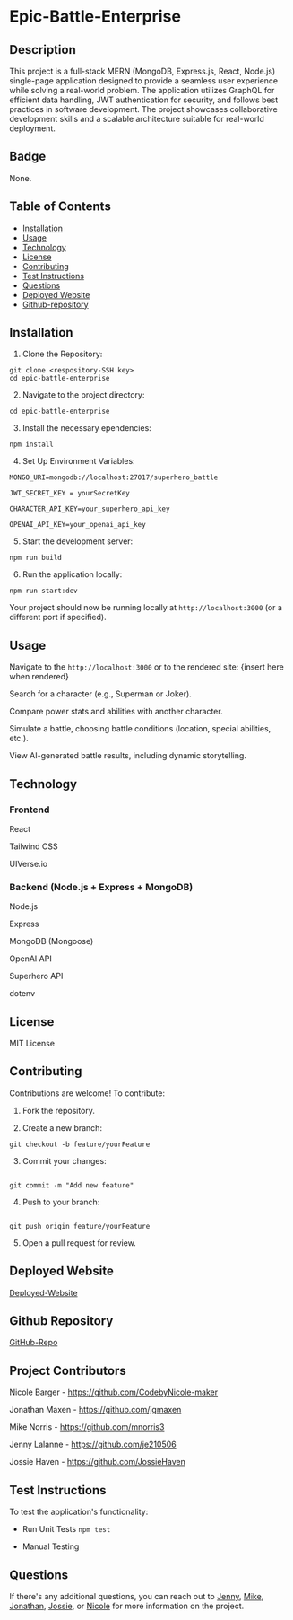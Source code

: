 # Epic-Battle-Enterprise


## Description
This project is a full-stack MERN (MongoDB, Express.js, React, Node.js) single-page application designed to provide a seamless user experience while solving a real-world problem. The application utilizes GraphQL for efficient data handling, JWT authentication for security, and follows best practices in software development. The project showcases collaborative development skills and a scalable architecture suitable for real-world deployment.


## Badge
None.


## Table of Contents
- [Installation](#installation)
- [Usage](#usage)
- [Technology](#technology)
- [License](#license)
- [Contributing](#contributing)
- [Test Instructions](#testinstructions)
- [Questions](#questions)
- [Deployed Website](#deployed-website)
- [Github-repository](#github-repository)
   

## Installation 
1. Clone the Repository:
```
git clone <respository-SSH key>
cd epic-battle-enterprise
```
2. Navigate to the project directory:
```
cd epic-battle-enterprise
```
3. Install the necessary ependencies:
```
npm install
```

4. Set Up Environment Variables:
```
MONGO_URI=mongodb://localhost:27017/superhero_battle

JWT_SECRET_KEY = yourSecretKey

CHARACTER_API_KEY=your_superhero_api_key

OPENAI_API_KEY=your_openai_api_key
```

5. Start the development server:

```
npm run build
```

6. Run the application locally:

```
npm run start:dev
```

Your project should now be running locally at ```http://localhost:3000``` (or a different port if specified).


## Usage 
Navigate to the ```http://localhost:3000``` or to the rendered site: {insert here when rendered}

Search for a character (e.g., Superman or Joker).

Compare power stats and abilities with another character.

Simulate a battle, choosing battle conditions (location, special abilities, etc.).

View AI-generated battle results, including dynamic storytelling.


## Technology
### Frontend

React

Tailwind CSS

UIVerse.io


### Backend (Node.js + Express + MongoDB)

Node.js

Express

MongoDB (Mongoose)

OpenAI API 

Superhero API 

dotenv


## License 
MIT License


## Contributing 
Contributions are welcome! To contribute:
1. Fork the repository.

2. Create a new branch:
```
git checkout -b feature/yourFeature
```

3. Commit your changes:
```

git commit -m "Add new feature"
```

4. Push to your branch:
```

git push origin feature/yourFeature
```

5. Open a pull request for review.

## Deployed Website
[Deployed-Website](https://epic-battle-enterprise-9ju0.onrender.com/)

## Github Repository

[GitHub-Repo](https://github.com/JossieHaven/Epic-Battle-Enterprise-project)

## Project Contributors
Nicole Barger - https://github.com/CodebyNicole-maker

Jonathan Maxen - https://github.com/jgmaxen

Mike Norris - https://github.com/mnorris3

Jenny Lalanne - https://github.com/je210506

Jossie Haven - https://github.com/JossieHaven


## Test Instructions 
To test the application's functionality:

-  Run Unit Tests
```npm test```

-  Manual Testing


## Questions 
If there's any additional questions, you can reach out to [Jenny](https://github.com/je210506), [Mike](https://github.com/mnorris3), [Jonathan](https://github.com/jgmaxen), [Jossie](https://github.com/JossieHaven), or [Nicole](https://github.com/CodebyNicole-maker) for more information on the project.

